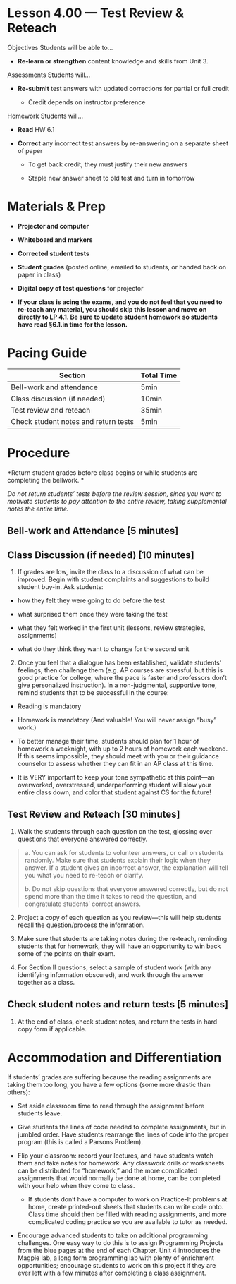 Lesson 4.00 — Test Review & Reteach
====================================================================================================

Objectives Students will be able to…

-   **Re-learn or strengthen** content knowledge and skills from Unit 3.

Assessments Students will...

-   **Re-submit** test answers with updated corrections for partial or full credit

    -   Credit depends on instructor preference

Homework Students will...

-   **Read** HW 6.1

-   **Correct** any incorrect test answers by re-answering on a separate sheet of paper

    -   To get back credit, they must justify their new answers

    -   Staple new answer sheet to old test and turn in tomorrow

Materials & Prep
================

-   **Projector and computer**

-   **Whiteboard and** **markers**

-   **Corrected student tests**

-   **Student grades** (posted online, emailed to students, or handed back on paper in class)

-   **Digital copy of test questions** for projector

-   **If your class is acing the exams, and you do not feel that you need to re-teach any material, you should skip this lesson and move on directly to LP 4.1. Be sure to update student homework so students have read §6.1.in time for the lesson.**

Pacing Guide
============

| Section                              | Total Time |
|--------------------------------------|------------|
| Bell-work and attendance             | 5min       |
| Class discussion (if needed)         | 10min      |
| Test review and reteach              | 35min      |
| Check student notes and return tests | 5min       |

Procedure
=========

*Return student grades before class begins or while students are completing the bellwork. *

*Do not return students’ tests before the review session, since you want to motivate students to pay attention to the entire review, taking supplemental notes the entire time.*

Bell-work and Attendance \[5 minutes\]
--------------------------------------

Class Discussion (if needed) \[10 minutes\]
-------------------------------------------

1. If grades are low, invite the class to a discussion of what can be improved. Begin with student complaints and suggestions to build student buy-in. Ask students:

-   how they felt they were going to do before the test

-   what surprised them once they were taking the test

-   what they felt worked in the first unit (lessons, review strategies, assignments)

-   what do they think they want to change for the second unit

2. Once you feel that a dialogue has been established, validate students’ feelings, then challenge them (e.g. AP courses are stressful, but this is good practice for college, where the pace is faster and professors don’t give personalized instruction). In a non-judgmental, supportive tone, remind students that to be successful in the course:

-   Reading is mandatory

-   Homework is mandatory (And valuable! You will never assign “busy” work.)

-   To better manage their time, students should plan for 1 hour of homework a weeknight, with up to 2 hours of homework each weekend. If this seems impossible, they should meet with you or their guidance counselor to assess whether they can fit in an AP class at this time.

-   It is VERY important to keep your tone sympathetic at this point—an overworked, overstressed, underperforming student will slow your entire class down, and color that student against CS for the future!

Test Review and Reteach \[30 minutes\]
--------------------------------------

1. Walk the students through each question on the test, glossing over questions that everyone answered correctly.

> a. You can ask for students to volunteer answers, or call on students randomly. Make sure that students explain their logic when they answer. If a student gives an incorrect answer, the explanation will tell you what you need to re-teach or clarify.
>
> b. Do not skip questions that everyone answered correctly, but do not spend more than the time it takes to read the question, and congratulate students’ correct answers.

2. Project a copy of each question as you review—this will help students recall the question/process the information.

3. Make sure that students are taking notes during the re-teach, reminding students that for homework, they will have an opportunity to win back some of the points on their exam.

4. For Section II questions, select a sample of student work (with any identifying information obscured), and work through the answer together as a class.

Check student notes and return tests \[5 minutes\]
--------------------------------------------------

1. At the end of class, check student notes, and return the tests in hard copy form if applicable.

Accommodation and Differentiation
=================================

If students’ grades are suffering because the reading assignments are taking them too long, you have a few options (some more drastic than others):

-   Set aside classroom time to read through the assignment before students leave.

-   Give students the lines of code needed to complete assignments, but in jumbled order. Have students rearrange the lines of code into the proper program (this is called a Parsons Problem).

-   Flip your classroom: record your lectures, and have students watch them and take notes for homework. Any classwork drills or worksheets can be distributed for “homework,” and the more complicated assignments that would normally be done at home, can be completed with your help when they come to class.

    -   If students don’t have a computer to work on Practice-It problems at home, create printed-out sheets that students can write code onto. Class time should then be filled with reading assignments, and more complicated coding practice so you are available to tutor as needed.

-   Encourage advanced students to take on additional programming challenges. One easy way to do this is to assign Programming Projects from the blue pages at the end of each Chapter. Unit 4 introduces the Magpie lab, a long form programming lab with plenty of enrichment opportunities; encourage students to work on this project if they are ever left with a few minutes after completing a class assignment.


